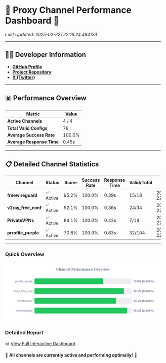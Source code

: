 # 🌟 Proxy Channel Performance Dashboard 🌟

_Last Updated: 2025-02-22T22:16:24.484123_

---

## 👩‍💻 Developer Information

- **[GitHub Profile](https://github.com/4n0nymou3)**  
- **[Project Repository](https://github.com/4n0nymou3/multi-proxy-config-fetcher)**  
- **[X (Twitter)](https://x.com/4n0nymou3)**  

---

## 📊 Performance Overview

| Metric                | Value       |
|-----------------------|-------------|
| **Active Channels**   | 4 / 4       |
| **Total Valid Configs** | 78          |
| **Average Success Rate** | 100.0%      |
| **Average Response Time** | 0.45s       |

---

## 📋 Detailed Channel Statistics

| Channel          | Status     | Score  | Success Rate | Response Time | Valid/Total | Last Success               |
|------------------|------------|--------|--------------|---------------|-------------|----------------------------|
| **freewireguard**  | ✅ Active  | 95.2%  | 100.0% | 0.39s         | 15/18       | 2025-02-22T22:16:24.482340 |
| **v2ray_free_conf**  | ✅ Active  | 92.1%  | 100.0% | 0.36s         | 24/34       | 2025-02-22T22:16:23.604255 |
| **PrivateVPNs**  | ✅ Active  | 84.1%  | 100.0% | 0.42s         | 7/18       | 2025-02-22T22:16:24.063820 |
| **prrofile_purple**  | ✅ Active  | 70.8%  | 100.0% | 0.63s         | 32/104       | 2025-02-22T22:16:23.169175 |

---

### Quick Overview
<div align="center">
  <a href="https://raw.githubusercontent.com/nullluser/NullRepo/refs/heads/main/assets/channel_stats_chart.svg">
    <img src="https://raw.githubusercontent.com/nullluser/NullRepo/refs/heads/main/assets/channel_stats_chart.svg" alt="Source Performance Statistics" width="800">
  </a>
</div>

### Detailed Report
📊 [View Full Interactive Dashboard](https://htmlpreview.github.io/?https://github.com/nullluser/NullRepo/blob/main/assets/performance_report.html)

🎉 **All channels are currently active and performing optimally!** 🎉
